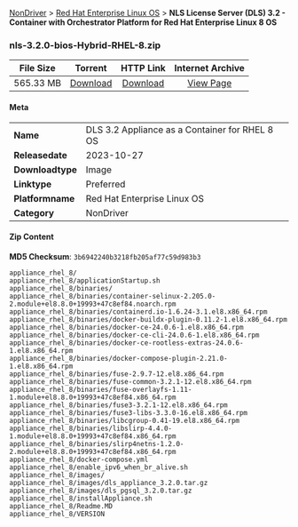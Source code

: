 
[NonDriver](/README.md)  >  [Red Hat Enterprise Linux OS](/index/NonDriver/Red_Hat_Enterprise_Linux_OS.md)  >  **NLS License Server (DLS) 3.2 - Container with Orchestrator Platform for Red Hat Enterprise Linux 8 OS**


### nls-3.2.0-bios-Hybrid-RHEL-8.zip

| **File Size** | **Torrent**  | **HTTP Link** | **Internet Archive** |
|:-------------:|:------------:|:-------------:|:--------------------:|
| 565.33 MB |  [Download](https://archive.org/download/nvgpu_nls-3.2.0-bios-Hybrid-RHEL-8.zip/nvgpu_nls-3.2.0-bios-Hybrid-RHEL-8.zip_archive.torrent)       | [Download](https://archive.org/compress/nvgpu_nls-3.2.0-bios-Hybrid-RHEL-8.zip) | [View Page](https://archive.org/details/nvgpu_nls-3.2.0-bios-Hybrid-RHEL-8.zip)       |

#### Meta

<table>
<tr><td><strong>Name</strong></td><td>DLS 3.2 Appliance as a Container for RHEL 8 OS</td></tr>
<tr><td><strong>Releasedate</strong></td><td>2023-10-27</td></tr>
<tr><td><strong>Downloadtype</strong></td><td>Image</td></tr>
<tr><td><strong>Linktype</strong></td><td>Preferred</td></tr>
<tr><td><strong>Platformname</strong></td><td>Red Hat Enterprise Linux OS</td></tr>
<tr><td><strong>Category</strong></td><td>NonDriver</td></tr>
</table>

#### Zip Content

**MD5 Checksum**: `3b6942240b3218fb205af77c59d983b3`

```text
appliance_rhel_8/
appliance_rhel_8/applicationStartup.sh
appliance_rhel_8/binaries/
appliance_rhel_8/binaries/container-selinux-2.205.0-2.module+el8.8.0+19993+47c8ef84.noarch.rpm
appliance_rhel_8/binaries/containerd.io-1.6.24-3.1.el8.x86_64.rpm
appliance_rhel_8/binaries/docker-buildx-plugin-0.11.2-1.el8.x86_64.rpm
appliance_rhel_8/binaries/docker-ce-24.0.6-1.el8.x86_64.rpm
appliance_rhel_8/binaries/docker-ce-cli-24.0.6-1.el8.x86_64.rpm
appliance_rhel_8/binaries/docker-ce-rootless-extras-24.0.6-1.el8.x86_64.rpm
appliance_rhel_8/binaries/docker-compose-plugin-2.21.0-1.el8.x86_64.rpm
appliance_rhel_8/binaries/fuse-2.9.7-12.el8.x86_64.rpm
appliance_rhel_8/binaries/fuse-common-3.2.1-12.el8.x86_64.rpm
appliance_rhel_8/binaries/fuse-overlayfs-1.11-1.module+el8.8.0+19993+47c8ef84.x86_64.rpm
appliance_rhel_8/binaries/fuse3-3.2.1-12.el8.x86_64.rpm
appliance_rhel_8/binaries/fuse3-libs-3.3.0-16.el8.x86_64.rpm
appliance_rhel_8/binaries/libcgroup-0.41-19.el8.x86_64.rpm
appliance_rhel_8/binaries/libslirp-4.4.0-1.module+el8.8.0+19993+47c8ef84.x86_64.rpm
appliance_rhel_8/binaries/slirp4netns-1.2.0-2.module+el8.8.0+19993+47c8ef84.x86_64.rpm
appliance_rhel_8/docker-compose.yml
appliance_rhel_8/enable_ipv6_when_br_alive.sh
appliance_rhel_8/images/
appliance_rhel_8/images/dls_appliance_3.2.0.tar.gz
appliance_rhel_8/images/dls_pgsql_3.2.0.tar.gz
appliance_rhel_8/installAppliance.sh
appliance_rhel_8/Readme.MD
appliance_rhel_8/VERSION
```